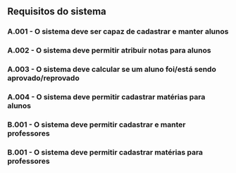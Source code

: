 
## Requisitos do sistema 

### A.001 - O sistema deve ser capaz de cadastrar e manter alunos

### A.002 - O sistema deve permitir atribuir notas para alunos

### A.003 - O sistema deve calcular se um aluno foi/está sendo aprovado/reprovado

### A.004 - O sistema deve permitir cadastrar matérias para alunos

### B.001 - O sistema deve permitir cadastrar e manter professores

### B.001 - O sistema deve permitir cadastrar matérias para professores
